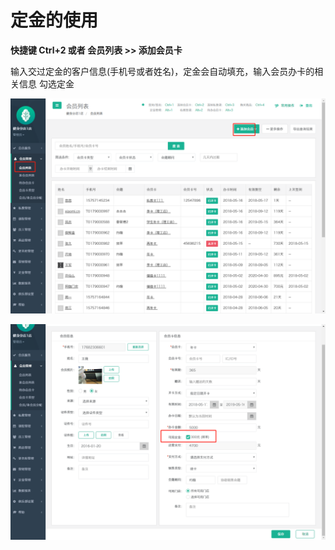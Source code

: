 # 定金的使用

**快捷键 Ctrl+2 或者  会员列表 &gt;&gt; 添加会员卡**  


输入交过定金的客户信息\(手机号或者姓名\)，定金会自动填充，输入会员办卡的相关信息  勾选定金

![](../.gitbook/assets/1%20%282%29.png)

![](../.gitbook/assets/2%20%2827%29.png)

